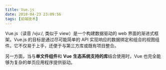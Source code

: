 ```yaml
---
title: Vue.js
date: 2018-04-23 23:09:56
tags: [前端技术]
---
```



Vue.js（读音 /vjuː/, 类似于 view）是一个构建数据驱动的 web 界面的渐进式框架。Vue.js 的目标是通过尽可能简单的 API 实现响应的数据绑定和组合的视图组件。它不仅易于上手，还便于与第三方库或既有项目整合。

另一方面，当与**单文件组件**和 **Vue** **生态系统支持的库**结合使用时，Vue 也完全能够为复杂的单页应用程序提供驱动。